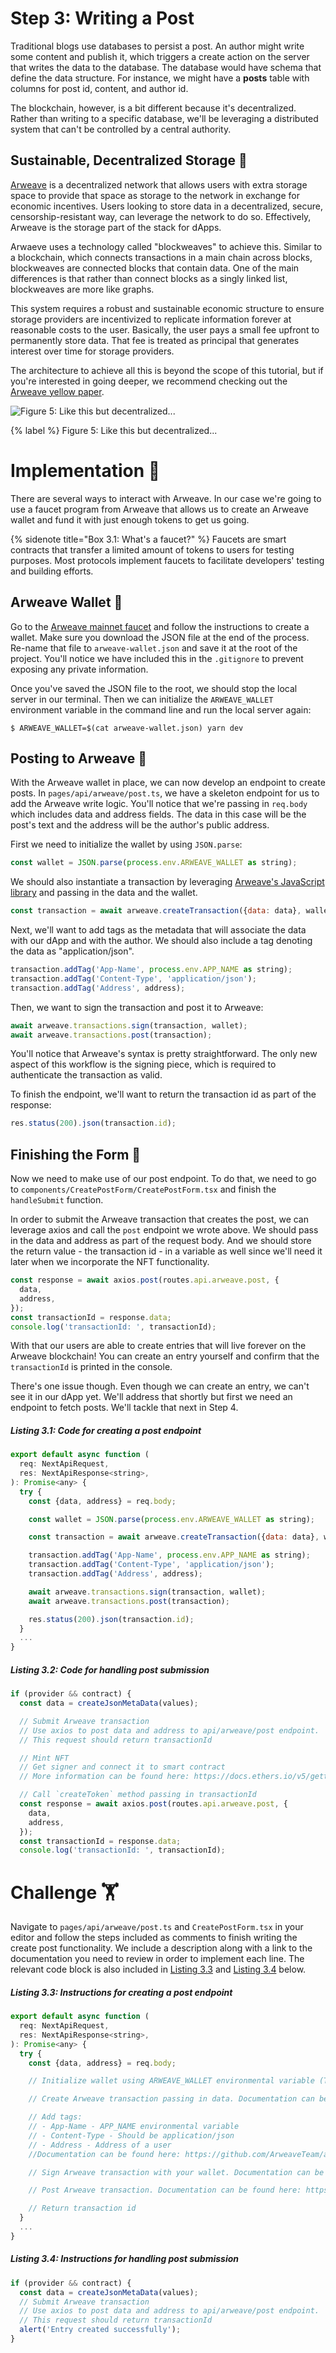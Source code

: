 # Step 3: Writing a Post

Traditional blogs use databases to persist a post. An author might write some content and publish it, which triggers a create action on the server that writes the data to the database. The database would have schema that define the data structure. For instance, we might have a **posts** table with columns for post id, content, and author id.

The blockchain, however, is a bit different because it's decentralized. Rather than writing to a specific database, we'll be leveraging a distributed system that can't be controlled by a central authority.
  
## Sustainable, Decentralized Storage 💾

[Arweave](https://www.arweave.org/) is a decentralized network that allows users with extra storage space to provide that space as storage to the network in exchange for economic incentives. Users looking to store data in a decentralized, secure, censorship-resistant way, can leverage the network to do so. Effectively, Arweave is the storage part of the stack for dApps.

Arwaeve uses a technology called "blockweaves" to achieve this. Similar to a blockchain, which connects transactions in a main chain across blocks, blockweaves are connected blocks that contain data. One of the main differences is that rather than connect blocks as a singly linked list, blockweaves are more like graphs.

This system requires a robust and sustainable economic structure to ensure storage providers are incentivized to replicate information forever at reasonable costs to the user. Basically, the user pays a small fee upfront to permanently store data. That fee is treated as principal that generates interest over time for storage providers.

The architecture to achieve all this is beyond the scope of this tutorial, but if you're interested in going deeper, we recommend checking out the [Arweave yellow paper](https://www.arweave.org/yellow-paper.pdf).

![Figure 5: Like this but decentralized...](https://raw.githubusercontent.com/figment-networks/learn-tutorials/mirror-tutorial/mirror/assets/storage.jpeg?raw=true)

{% label %}
Figure 5: Like this but decentralized...

# Implementation 🧩

There are several ways to interact with Arweave. In our case we're going to use a faucet program from Arweave that allows us to create an Arweave wallet and fund it with just enough tokens to get us going.

{% sidenote title="Box 3.1: What's a faucet?" %}
Faucets are smart contracts that transfer a limited amount of tokens to users for testing purposes. Most protocols implement faucets to facilitate developers' testing and building efforts.

## Arweave Wallet 👜

Go to the [Arweave mainnet faucet](https://faucet.arweave.net/) and follow the instructions to create a wallet. Make sure you download the JSON file at the end of the process. Re-name that file to `arweave-wallet.json` and save it at the root of the project. You'll notice we have included this in the `.gitignore` to prevent exposing any private information.

Once you've saved the JSON file to the root, we should stop the local server in our terminal. Then we can initialize the `ARWEAVE_WALLET` environment variable in the command line and run the local server again:

```text
$ ARWEAVE_WALLET=$(cat arweave-wallet.json) yarn dev
```

## Posting to Arweave 📨

With the Arweave wallet in place, we can now develop an endpoint to create posts. In `pages/api/arweave/post.ts`, we have a skeleton endpoint for us to add the Arweave write logic. You'll notice that we're passing in `req.body` which includes data and address fields. The data in this case will be the post's text and the address will be the author's public address.

First we need to initialize the wallet by using `JSON.parse`:

```javascript
const wallet = JSON.parse(process.env.ARWEAVE_WALLET as string);
```

We should also instantiate a transaction by leveraging [Arweave's JavaScript library](https://github.com/ArweaveTeam/arweave-js) and passing in the data and the wallet.

```javascript
const transaction = await arweave.createTransaction({data: data}, wallet);
```

Next, we'll want to add tags as the metadata that will associate the data with our dApp and with the author. We should also include a tag denoting the data as "application/json".

```javascript
transaction.addTag('App-Name', process.env.APP_NAME as string);
transaction.addTag('Content-Type', 'application/json');
transaction.addTag('Address', address);
```

Then, we want to sign the transaction and post it to Arweave:

```javascript
await arweave.transactions.sign(transaction, wallet);
await arweave.transactions.post(transaction);
```

You'll notice that Arweave's syntax is pretty straightforward. The only new aspect of this workflow is the signing piece, which is required to authenticate the transaction as valid.

To finish the endpoint, we'll want to return the transaction id as part of the response:

```javascript
res.status(200).json(transaction.id);
```

## Finishing the Form 📝

Now we need to make use of our post endpoint. To do that, we need to go to `components/CreatePostForm/CreatePostForm.tsx` and finish the `handleSubmit` function.

In order to submit the Arweave transaction that creates the post, we can leverage axios and call the `post` endpoint we wrote above. We should pass in the data and address as part of the request body. And we should store the return value - the transaction id - in a variable as well since we'll need it later when we incorporate the NFT functionality.

```javascript
const response = await axios.post(routes.api.arweave.post, {
  data,
  address,
});
const transactionId = response.data;
console.log('transactionId: ', transactionId);
```

With that our users are able to create entries that will live forever on the Arweave blockchain! You can create an entry yourself and confirm that the `transactionId` is printed in the console.

There's one issue though. Even though we can create an entry, we can't see it in our dApp yet. We'll address that shortly but first we need an endpoint to fetch posts. We'll tackle that next in Step 4.

##### _Listing 3.1: Code for creating a post endpoint_

```javascript
export default async function (
  req: NextApiRequest,
  res: NextApiResponse<string>,
): Promise<any> {
  try {
    const {data, address} = req.body;

    const wallet = JSON.parse(process.env.ARWEAVE_WALLET as string);

    const transaction = await arweave.createTransaction({data: data}, wallet);

    transaction.addTag('App-Name', process.env.APP_NAME as string);
    transaction.addTag('Content-Type', 'application/json');
    transaction.addTag('Address', address);

    await arweave.transactions.sign(transaction, wallet);
    await arweave.transactions.post(transaction);

    res.status(200).json(transaction.id);
  }
  ...
}
```

##### _Listing 3.2: Code for handling post submission_

```javascript
if (provider && contract) {
  const data = createJsonMetaData(values);

  // Submit Arweave transaction
  // Use axios to post data and address to api/arweave/post endpoint.
  // This request should return transactionId

  // Mint NFT
  // Get signer and connect it to smart contract
  // More information can be found here: https://docs.ethers.io/v5/getting-started/#getting-started--writing

  // Call `createToken` method passing in transactionId
  const response = await axios.post(routes.api.arweave.post, {
    data,
    address,
  });
  const transactionId = response.data;
  console.log('transactionId: ', transactionId);
```

# Challenge 🏋️

Navigate to `pages/api/arweave/post.ts` and `CreatePostForm.tsx` in your editor and follow the steps included as comments to finish writing the create post functionality. We include a description along with a link to the documentation you need to review in order to implement each line. The relevant code block is also included in [Listing 3.3](#listing-33-instructions-for-creating-a-post-endpoint) and [Listing 3.4](#listing-34-instructions-for-handling-post-submission) below.

##### _Listing 3.3: Instructions for creating a post endpoint_

```javascript
export default async function (
  req: NextApiRequest,
  res: NextApiResponse<string>,
): Promise<any> {
  try {
    const {data, address} = req.body;

    // Initialize wallet using ARWEAVE_WALLET environmental variable (Tip: Use JSON.parse)

    // Create Arweave transaction passing in data. Documentation can be found here: https://github.com/ArweaveTeam/arweave-js

    // Add tags:
    // - App-Name - APP_NAME environmental variable
    // - Content-Type - Should be application/json
    // - Address - Address of a user
    //Documentation can be found here: https://github.com/ArweaveTeam/arweave-js

    // Sign Arweave transaction with your wallet. Documentation can be found here: https://github.com/ArweaveTeam/arweave-js

    // Post Arweave transaction. Documentation can be found here: https://github.com/ArweaveTeam/arweave-js

    // Return transaction id
  }
  ...
}
```

##### _Listing 3.4: Instructions for handling post submission_

```javascript
if (provider && contract) {
  const data = createJsonMetaData(values);
  // Submit Arweave transaction
  // Use axios to post data and address to api/arweave/post endpoint.
  // This request should return transactionId
  alert('Entry created successfully');
}
```
